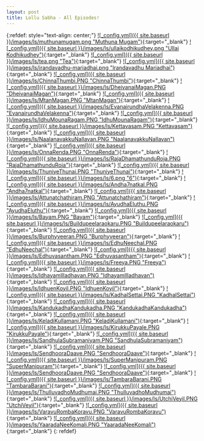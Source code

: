 ```yaml
---
layout: post
title: Lollu Sabha - All Episodes!
---
```

<!-- ![_config.yml]({{ site.baseurl }}/images/ls/LS.png){: .center-image } -->


{:refdef: style="text-align: center;"}
[![_config.yml]({{ site.baseurl }}/images/ls/muthunamugam.png "Muthuna Mugam")](https://drive.google.com/file/d/1UpBISwmr2A-eSpV30a6kjXpWuEJqrKJq/view){:target="_blank"} [![_config.yml]({{ site.baseurl }}/images/ls/ullaikodhikudhey.png "Ullai Kodhikudhey")](https://drive.google.com/file/d/1NarU6SB2fJraiEXyyAUihiIxFzu0DhgQ/view){:target="_blank"} [![_config.yml]({{ site.baseurl }}/images/ls/tea.png "Tea")](https://drive.google.com/file/d/19q8pdT9DTCDYEhgv2qMFQcJ0639_8ufy/view){:target="_blank"} [![_config.yml]({{ site.baseurl }}/images/ls/irandavadhu-mariadhai.png "Irandavadhu Mariadhai")](
https://drive.google.com/file/d/1EqNBD0OXSmFlNJNaLsLusXeOJslUBnVC/view){:target="_blank"} [![_config.yml]({{ site.baseurl }}/images/ls/ChinnaThumbi.PNG "ChinnaThumbi")](https://drive.google.com/file/d/1UlLDoOtPBwXgP9o5d4fCZ0ch-7XSARkO/view){:target="_blank"} [![_config.yml]({{ site.baseurl }}/images/ls/DheivanaiMagan.PNG "DheivanaiMagan")](https://drive.google.com/file/d/1ThBwUsh5RjA2_1MXhh25XKgDtDAE3PHN/view){:target="_blank"} [![_config.yml]({{ site.baseurl }}/images/ls/MtanMagan.PNG "MtanMagan")](https://drive.google.com/file/d/1Apdrz_kpohyevGEidiRxFBZSDC2Q1e3U/view){:target="_blank"} [![_config.yml]({{ site.baseurl }}/images/ls/EvanairundhaVelakenna.PNG "EvanairundhaVelakenna")](https://drive.google.com/file/d/1o_19rnIr-IT-uggYbbbJLLwRcuky4BxK/view){:target="_blank"} [![_config.yml]({{ site.baseurl }}/images/ls/IdhuMounaRagam.PNG "IdhuMounaRagam")](https://drive.google.com/file/d/1g_9MF_nv2NPaS2A3fykpaOsii6q9_fpo/view){:target="_blank"} [![_config.yml]({{ site.baseurl }}/images/ls/Kettavasam.PNG "Kettavasam")](https://drive.google.com/file/d/1Bqa6vm2YGA76AvupSBjwGJ4tYsq6L9y-/view){:target="_blank"} [![_config.yml]({{ site.baseurl }}/images/ls/NaalanavakkuNallavan.PNG "NaalanavakkuNallavan")](https://drive.google.com/file/d/1-yvezR26Fo_qBeQIOKLtSDAulNeNMwSm/view){:target="_blank"} [![_config.yml]({{ site.baseurl }}/images/ls/OnnaRenda.PNG "OnnaRenda")](https://drive.google.com/file/d/13VdU5g4WubiM6xbEcuiZLjSf-RCuh1xg/view){:target="_blank"} [![_config.yml]({{ site.baseurl }}/images/ls/RajaDhamathunduRoja.PNG "RajaDhamathunduRoja")](https://drive.google.com/file/d/1W0OTQFWrMqx_SrLD-mK3Ee6r-7YqzXv1/view){:target="_blank"} [![_config.yml]({{ site.baseurl }}/images/ls/ThuniyeThunai.PNG "ThuniyeThunai")](https://drive.google.com/file/d/1sAalSGVvhkZNoLZ5D6AR3N3zNzocIs3N/view){:target="_blank"} [![_config.yml]({{ site.baseurl }}/images/ls/6.png "6")](https://drive.google.com/file/d/1Jg96PX2qeG9BkNYTHbMzSxUSwMCSx0S7/view){:target="_blank"} [![_config.yml]({{ site.baseurl }}/images/ls/Andha7natkal.PNG "Andha7natkal")](https://drive.google.com/file/d/1osh1eS2H0aep1oh85AvFfjO8WyA7Nsmo/view){:target="_blank"} [![_config.yml]({{ site.baseurl }}/images/ls/Attunatchathiram.PNG "Attunatchathiram")](https://drive.google.com/file/d/1tbWWRwbst-BeFOfhs0a-IMa9tGSGxky3/view){:target="_blank"} [![_config.yml]({{ site.baseurl }}/images/ls/AyudhaEluthu.PNG "AyudhaEluthu")](https://drive.google.com/file/d/1HOJAJT7kVn29L4r-A5oVU_R0tdzE3eaF/view){:target="_blank"} [![_config.yml]({{ site.baseurl }}/images/ls/Bayam.PNG "Bayam")](https://drive.google.com/file/d/1_RcfwSnBW9vKZRIGwiUW-uVxRWpmRvzZ/view){:target="_blank"} [![_config.yml]({{ site.baseurl }}/images/ls/Buildupeelaraokaru.PNG "Buildupeelaraokaru")](https://drive.google.com/file/d/1IEKxnUKeegioNFvkaMDvwKba_nBTkMi5/view){:target="_blank"} [![_config.yml]({{ site.baseurl }}/images/ls/Burphyveeran.PNG "Burphyveeran")](https://drive.google.com/file/d/1xUo7zSxUIlCR6-y66qphoEa21UAxcRvF/view){:target="_blank"} [![_config.yml]({{ site.baseurl }}/images/ls/EdhuNeechal.PNG "EdhuNeechal")](https://drive.google.com/file/d/1lJCjtiRTAu3iR8gNCE1aSmwcVVNgxGZU/view){:target="_blank"} [![_config.yml]({{ site.baseurl }}/images/ls/Edhuvasantham.PNG "Edhuvasantham")](https://drive.google.com/file/d/1JX6bXOpMVVKCMr07_3nnyaM0tHNZLy5c/view){:target="_blank"} [![_config.yml]({{ site.baseurl }}/images/ls/Freeya.PNG "Freeya")](https://drive.google.com/file/d/1FjwgCwTpKO6Vk_9FF1ZFZR8vL7-r7wTe/view){:target="_blank"} [![_config.yml]({{ site.baseurl }}/images/ls/IdhayamIlladhavan.PNG "IdhayamIlladhavan")](https://drive.google.com/file/d/1cK7FIq94U41hUd30jvjs8G92_aclJAH9/view){:target="_blank"} [![_config.yml]({{ site.baseurl }}/images/ls/IdhuenKoyil.PNG "IdhuenKoyil")](https://drive.google.com/file/d/1DQNJFwPHF10RmKhIHXHscbEhvCdoMx08/view){:target="_blank"} [![_config.yml]({{ site.baseurl }}/images/ls/KadhalSettai.PNG "KadhalSettai")](https://drive.google.com/file/d/1KvytWLVbfF3VwNLGJu5aHCRoNQXJw9gP/view){:target="_blank"} [![_config.yml]({{ site.baseurl }}/images/ls/KandukadhaKandukadha.PNG "KandukadhaKandukadha")](https://drive.google.com/file/d/1rr8GDZweMp3f4n0oXJDjZpN2P24CMmaB/view){:target="_blank"} [![_config.yml]({{ site.baseurl }}/images/ls/KeladiKullamani.PNG "KeladiKullamani")](https://drive.google.com/file/d/1brqcTfhnRE7vyXU2U6v2yX5bA4ZwvUgM/view){:target="_blank"} [![_config.yml]({{ site.baseurl }}/images/ls/KirukkuPayale.PNG "KirukkuPayale")](https://drive.google.com/file/d/13g30LwqEHYTF-hWwCUNAbzG2R3LV4Lgb/view){:target="_blank"} [![_config.yml]({{ site.baseurl }}/images/ls/SandhulaSubramaniyam.PNG "SandhulaSubramaniyam")](https://drive.google.com/file/d/18mS1PEtRliOSXrNC5TIjckZ8fc2423RN/view){:target="_blank"} [![_config.yml]({{ site.baseurl }}/images/ls/SendhooraDaave.PNG "SendhooraDaave")](https://drive.google.com/file/d/1mbtrEe_Jar364dI0siPzUyTC2j030Eei/view){:target="_blank"} [![_config.yml]({{ site.baseurl }}/images/ls/SuperManipuram.PNG "SuperManipuram")](https://drive.google.com/file/d/1m5geJEUw5cMcfjUZowquxBzeu6Z1HrRu/view){:target="_blank"} [![_config.yml]({{ site.baseurl }}/images/ls/SendhooraDaave.PNG "SendhooraDaave")](https://drive.google.com/file/d/1stlXZ3hsukvUagF4MeWZj15cWZgBiERW/view){:target="_blank"} [![_config.yml]({{ site.baseurl }}/images/ls/TambaraBarani.PNG "TambaraBarani")](https://drive.google.com/file/d/107IFmHyFRrJto-MDfWR-6XqO23xoDMWL/view){:target="_blank"} [![_config.yml]({{ site.baseurl }}/images/ls/ThulluvadhoMudhumai.PNG "ThulluvadhoMudhumai")](https://drive.google.com/file/d/1pLl54TmeIqN8ffp9QnCUINa14Dob3j1z/view){:target="_blank"} [![_config.yml]({{ site.baseurl }}/images/ls/UtchiVeyil.PNG "UtchiVeyil")](https://drive.google.com/file/d/1-cB6Zw7vNnDHKVqu7VepHLmSaXWw892B/view){:target="_blank"} [![_config.yml]({{ site.baseurl }}/images/ls/VaravuRombaKoravu.PNG "VaravuRombaKoravu")](https://drive.google.com/file/d/1rijWb-qsendkfbwE3goPIIn48-4cidll/view){:target="_blank"} [![_config.yml]({{ site.baseurl }}/images/ls/YaaradaNeeKomali.PNG "YaaradaNeeKomali")](https://drive.google.com/file/d/1tRi_J1kjQKeWmHaiJmsxjUxUyYGy3waF/view){:target="_blank"}
{: refdef}
